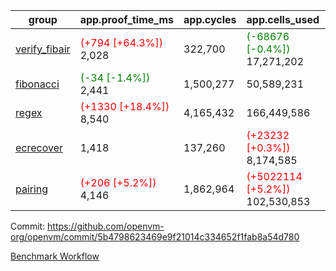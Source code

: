 | group | app.proof_time_ms | app.cycles | app.cells_used | leaf.proof_time_ms | leaf.cycles | leaf.cells_used |
| -- | -- | -- | -- | -- | -- | -- |
| [verify_fibair](https://github.com/openvm-org/openvm/blob/benchmark-results/benchmarks-pr/1733/verify_fibair-5b4798623469e9f21014c334652f1fab8a54d780.md) |<span style='color: red'>(+794 [+64.3%])</span> 2,028 |  322,700 | <span style='color: green'>(-68676 [-0.4%])</span> 17,271,202 |- | - | - |
| [fibonacci](https://github.com/openvm-org/openvm/blob/benchmark-results/benchmarks-pr/1733/fibonacci-5b4798623469e9f21014c334652f1fab8a54d780.md) |<span style='color: green'>(-34 [-1.4%])</span> 2,441 |  1,500,277 |  50,589,231 |- | - | - |
| [regex](https://github.com/openvm-org/openvm/blob/benchmark-results/benchmarks-pr/1733/regex-5b4798623469e9f21014c334652f1fab8a54d780.md) |<span style='color: red'>(+1330 [+18.4%])</span> 8,540 |  4,165,432 |  166,449,586 |- | - | - |
| [ecrecover](https://github.com/openvm-org/openvm/blob/benchmark-results/benchmarks-pr/1733/ecrecover-5b4798623469e9f21014c334652f1fab8a54d780.md) | 1,418 |  137,260 | <span style='color: red'>(+23232 [+0.3%])</span> 8,174,585 |- | - | - |
| [pairing](https://github.com/openvm-org/openvm/blob/benchmark-results/benchmarks-pr/1733/pairing-5b4798623469e9f21014c334652f1fab8a54d780.md) |<span style='color: red'>(+206 [+5.2%])</span> 4,146 |  1,862,964 | <span style='color: red'>(+5022114 [+5.2%])</span> 102,530,853 |- | - | - |


Commit: https://github.com/openvm-org/openvm/commit/5b4798623469e9f21014c334652f1fab8a54d780

[Benchmark Workflow](https://github.com/openvm-org/openvm/actions/runs/16010892086)
